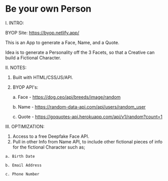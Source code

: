 # Be your own Person

I. INTRO:

BYOP Site: https://byop.netlify.app/

This is an App to generate a Face, Name, and a Quote.

Idea is to generate a Personality off the 3 Facets, so that a Creative can build a Fictional Character.

II. NOTES:

  1. Built with HTML/CSS/JS/API.
  2. BYOP API's:

     a. Face - https://dog.ceo/api/breeds/image/random
     
     b. Name - https://random-data-api.com/api/users/random_user
     
     c. Quote - https://goquotes-api.herokuapp.com/api/v1/random?count=1

III. OPTIMIZATION:

  1. Access to a free Deepfake Face API.
  2. Pull in other Info from Name API, to include other fictional pieces of info for the fictional Character such as;
  
    a. Birth Date
    
    b. Email Address
    
    c. Phone Number

